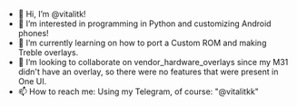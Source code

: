 - 👋 Hi, I’m @vitalitk!
- 👀 I’m interested in programming in Python and customizing Android phones!
- 🌱 I’m currently learning on how to port a Custom ROM and making Treble overlays.
- 💞️ I’m looking to collaborate on vendor_hardware_overlays since my M31 didn't have an overlay, so there were no features that were present in One UI.
- 📫 How to reach me: Using my Telegram, of course: "@vitalitkk"

<!---
vitalitk/vitalitk is a ✨ special ✨ repository because its `README.md` (this file) appears on your GitHub profile.
You can click the Preview link to take a look at your changes.
--->
